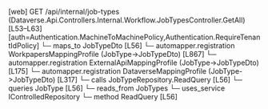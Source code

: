 [web] GET /api/internal/job-types  (Dataverse.Api.Controllers.Internal.Workflow.JobTypesController.GetAll)  [L53–L63] [auth=Authentication.MachineToMachinePolicy,Authentication.RequireTenantIdPolicy]
  └─ maps_to JobTypeDto [L56]
    └─ automapper.registration WorkpapersMappingProfile (JobType->JobTypeDto) [L867]
    └─ automapper.registration ExternalApiMappingProfile (JobType->JobTypeDto) [L175]
    └─ automapper.registration DataverseMappingProfile (JobType->JobTypeDto) [L317]
  └─ calls JobTypeRepository.ReadQuery [L56]
  └─ queries JobType [L56]
    └─ reads_from JobTypes
  └─ uses_service IControlledRepository<JobType>
    └─ method ReadQuery [L56]

